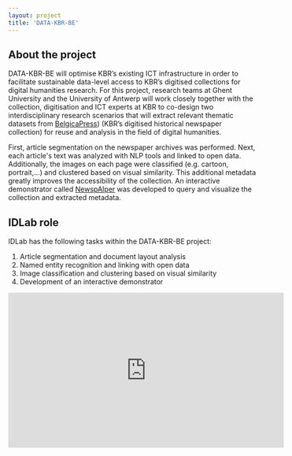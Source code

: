 ```yaml
---
layout: project
title: 'DATA-KBR-BE'
---
```


## About the project

DATA-KBR-BE will optimise KBR’s existing ICT infrastructure in order to facilitate sustainable data-level access to KBR’s digitised collections for digital humanities research. For this project, research teams at Ghent University and the University of Antwerp will work closely together with the collection, digitisation and ICT experts at KBR to co-design two interdisciplinary research scenarios that will extract relevant thematic datasets from [BelgicaPress](https://www.kbr.be/en/belgica-press/)) (KBR’s digitised historical newspaper collection) for reuse and analysis in the field of digital humanities.

First, article segmentation on the newspaper archives was performed. Next, each article's text was analyzed with NLP tools and linked to open data. Additionally, the images on each page were classified (e.g. cartoon, portrait,...) and clustered based on visual similarity. This additional metadata greatly improves the accessibility of the collection. An interactive demonstrator called [NewspAIper](https://labeltool.idlab.ugent.be/kbr/) was developed to query and visualize the collection and extracted metadata.

## IDLab role

IDLab has the following tasks within the DATA-KBR-BE project:

1. Article segmentation and document layout analysis
2. Named entity recognition and linking with open data
3. Image classification and clustering based on visual similarity
4. Development of an interactive demonstrator

<iframe width="560" height="315" src="https://www.youtube.com/embed/OM-QrRgKPPY" title="YouTube video player" frameborder="0" allow="accelerometer; autoplay; clipboard-write; encrypted-media; gyroscope; picture-in-picture" allowfullscreen></iframe>
